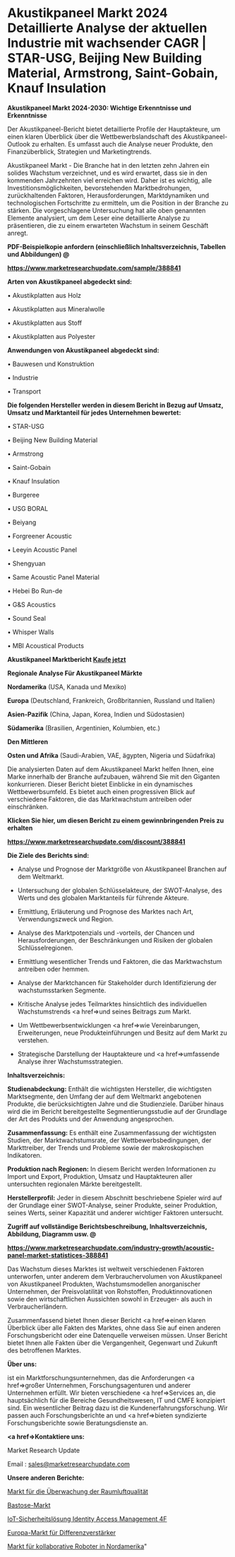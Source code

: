# Akustikpaneel Markt 2024 Detaillierte Analyse der aktuellen Industrie mit wachsender CAGR | STAR-USG, Beijing New Building Material, Armstrong, Saint-Gobain, Knauf Insulation

<strong>Akustikpaneel Markt 2024-2030: Wichtige Erkenntnisse und Erkenntnisse</strong>

Der Akustikpaneel-Bericht bietet detaillierte Profile der Hauptakteure, um einen klaren Überblick über die Wettbewerbslandschaft des Akustikpaneel-Outlook zu erhalten. Es umfasst auch die Analyse neuer Produkte, den Finanzüberblick, Strategien und Marketingtrends.

Akustikpaneel Markt - Die Branche hat in den letzten zehn Jahren ein solides Wachstum verzeichnet, und es wird erwartet, dass sie in den kommenden Jahrzehnten viel erreichen wird. Daher ist es wichtig, alle Investitionsmöglichkeiten, bevorstehenden Marktbedrohungen, zurückhaltenden Faktoren, Herausforderungen, Marktdynamiken und technologischen Fortschritte zu ermitteln, um die Position in der Branche zu stärken. Die vorgeschlagene Untersuchung hat alle oben genannten Elemente analysiert, um dem Leser eine detaillierte Analyse zu präsentieren, die zu einem erwarteten Wachstum in seinem Geschäft anregt.



<strong><b>PDF-Beispielkopie anfordern (einschließlich Inhaltsverzeichnis, Tabellen und Abbildungen) @ </b></strong>

<strong><a href=https://www.marketresearchupdate.com/sample/388841>

<strong>https://www.marketresearchupdate.com/sample/388841</u></a></strong></strong>



<strong>Arten von Akustikpaneel abgedeckt sind:</strong>

• Akustikplatten aus Holz

• Akustikplatten aus Mineralwolle

• Akustikplatten aus Stoff

• Akustikplatten aus Polyester



<strong>Anwendungen von Akustikpaneel abgedeckt sind:</strong>

• Bauwesen und Konstruktion

• Industrie

• Transport



<strong>Die folgenden Hersteller werden in diesem Bericht in Bezug auf Umsatz, Umsatz und Marktanteil für jedes Unternehmen bewertet:</strong>

• STAR-USG

• Beijing New Building Material

• Armstrong

• Saint-Gobain

• Knauf Insulation

• Burgeree

• USG BORAL

• Beiyang

• Forgreener Acoustic

• Leeyin Acoustic Panel

• Shengyuan

• Same Acoustic Panel Material

• Hebei Bo Run-de

• G&S Acoustics

• Sound Seal

• Whisper Walls

• MBI Acoustical Products



<strong>Akustikpaneel Marktbericht <a href=https://www.marketresearchupdate.com/buynow/388841>Kaufe jetzt</a></strong>



<strong>Regionale Analyse Für Akustikpaneel Märkte</strong>



<strong>Nordamerika</strong> (USA, Kanada und Mexiko)



<strong>Europa</strong> (Deutschland, Frankreich, Großbritannien, Russland und Italien)



<strong>Asien-Pazifik</strong> (China, Japan, Korea, Indien und Südostasien)



<strong>Südamerika</strong> (Brasilien, Argentinien, Kolumbien, etc.)



<strong>Den Mittleren</strong> 

<strong>Osten und Afrika</strong> (Saudi-Arabien, VAE, ägypten, Nigeria und Südafrika)

Die analysierten Daten auf dem Akustikpaneel Markt helfen Ihnen, eine Marke innerhalb der Branche aufzubauen, während Sie mit den Giganten konkurrieren. Dieser Bericht bietet Einblicke in ein dynamisches Wettbewerbsumfeld. Es bietet auch einen progressiven Blick auf verschiedene Faktoren, die das Marktwachstum antreiben oder einschränken.



<strong>Klicken Sie hier, um diesen Bericht zu einem gewinnbringenden Preis zu erhalten
</strong>

<strong><a href=https://www.marketresearchupdate.com/discount/388841>https://www.marketresearchupdate.com/discount/388841</b></u></strong></a>



<strong>Die Ziele des Berichts sind:</strong>

- Analyse und Prognose der Marktgröße von Akustikpaneel Branchen auf dem Weltmarkt.

- Untersuchung der globalen Schlüsselakteure, der SWOT-Analyse, des Werts und des globalen Marktanteils für führende Akteure.

- Ermittlung, Erläuterung und Prognose des Marktes nach Art, Verwendungszweck und Region.

- Analyse des Marktpotenzials und -vorteils, der Chancen und Herausforderungen, der Beschränkungen und Risiken der globalen Schlüsselregionen.

- Ermittlung wesentlicher Trends und Faktoren, die das Marktwachstum antreiben oder hemmen.

- Analyse der Marktchancen für Stakeholder durch Identifizierung der wachstumsstarken Segmente.

- Kritische Analyse jedes Teilmarktes hinsichtlich des individuellen Wachstumstrends <a href=>und</a> seines Beitrags zum Markt.

- Um Wettbewerbsentwicklungen <a href=>wie</a> Vereinbarungen, Erweiterungen, neue Produkteinführungen und Besitz auf dem Markt zu verstehen.

- Strategische Darstellung der Hauptakteure und <a href=>umfas</a>sende Analyse ihrer Wachstumsstrategien.



<strong>Inhaltsverzeichnis:</strong>



<strong>Studienabdeckung:</strong> Enthält die wichtigsten Hersteller, die wichtigsten Marktsegmente, den Umfang der auf dem Weltmarkt angebotenen Produkte, die berücksichtigten Jahre und die Studienziele. Darüber hinaus wird die im Bericht bereitgestellte Segmentierungsstudie auf der Grundlage der Art des Produkts und der Anwendung angesprochen.



<strong>Zusammenfassung:</strong> Es enthält eine Zusammenfassung der wichtigsten Studien, der Marktwachstumsrate, der Wettbewerbsbedingungen, der Markttreiber, der Trends und Probleme sowie der makroskopischen Indikatoren.



<strong>Produktion nach Regionen:</strong> In diesem Bericht werden Informationen zu Import und Export, Produktion, Umsatz und Hauptakteuren aller untersuchten regionalen Märkte bereitgestellt.



<strong>Herstellerprofil:</strong> Jeder in diesem Abschnitt beschriebene Spieler wird auf der Grundlage einer SWOT-Analyse, seiner Produkte, seiner Produktion, seines Werts, seiner Kapazität und anderer wichtiger Faktoren untersucht.



<strong><b>Zugriff auf vollständige Berichtsbeschreibung, Inhaltsverzeichnis, Abbildung, Diagramm usw. @ </b></strong>

<strong><a href=https://www.marketresearchupdate.com/industry-growth/acoustic-panel-market-statistices-388841>https://www.marketresearchupdate.com/industry-growth/acoustic-panel-market-statistices-388841</a></strong>

Das Wachstum dieses Marktes ist weltweit verschiedenen Faktoren unterworfen, unter anderem dem Verbrauchervolumen von Akustikpaneel von Akustikpaneel Produkten, Wachstumsmodellen anorganischer Unternehmen, der Preisvolatilität von Rohstoffen, Produktinnovationen sowie den wirtschaftlichen Aussichten sowohl in Erzeuger- als auch in Verbraucherländern.

Zusammenfassend bietet Ihnen dieser Bericht <a href=>einen</a> klaren Überblick über alle Fakten des Marktes, ohne dass Sie auf einen anderen Forschungsbericht oder eine Datenquelle verweisen müssen. Unser Bericht bietet Ihnen alle Fakten über die Vergangenheit, Gegenwart und Zukunft des betroffenen Marktes.



<strong>Über uns:</strong>

 ist ein Marktforschungsunternehmen, das die Anforderungen <a href=>großer</a> Unternehmen, Forschungsagenturen und anderer Unternehmen erfüllt. Wir bieten verschiedene <a href=>Services</a> an, die hauptsächlich für die Bereiche Gesundheitswesen, IT und CMFE konzipiert sind. Ein wesentlicher Beitrag dazu ist die Kundenerfahrungsforschung. Wir passen auch Forschungsberichte an und <a href=>bieten</a> syndizierte Forschungsberichte sowie Beratungsdienste an.



<strong><a href=>Kontaktiere uns:</a></strong>

Market Research Update

Email : sales@marketresearchupdate.com



<strong>Unsere anderen Berichte:</strong>

<a href=https://www.linkedin.com/pulse/indoor-air-quality-monitoring-market-latest-report>Markt für die Überwachung der Raumluftqualität</a>

<a href=https://www.linkedin.com/pulse/bastose-market-sizing-up-anticipating-trends>Bastose-Markt</a>

<a href=https://www.linkedin.com/pulse/iot-security-solution-identity-access-management-4f>IoT-Sicherheitslösung Identity Access Management 4F</a>

<a href=https://www.linkedin.com/pulse/europe-difference-amplifiers-market-overview>Europa-Markt für Differenzverstärker</a>

<a href=https://www.linkedin.com/pulse/north-america-collaborative-robots-market-overview-demand>Markt für kollaborative Roboter in Nordamerika</a>"

